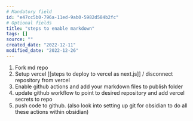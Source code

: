 ```yaml
---
# Mandatory field
id: "e47cc5b0-796a-11ed-9ab0-5982d584b2fc"
# Optional fields
title: "steps to enable markdown"
tags: []
source: ""
created_date: "2022-12-11"
modified_date: "2022-12-26"
---
```

1. Fork md repo
2. Setup vercel [[steps to deploy to vercel as next.js]] / disconnect repository from vercel
4. Enable github actions and add your markdown files to publish folder
5. update github workflow to point to desired repository and add vercel secrets to repo
6. push code to github. (also look into setting up git for obsidian to do all these actions within obsidian)
